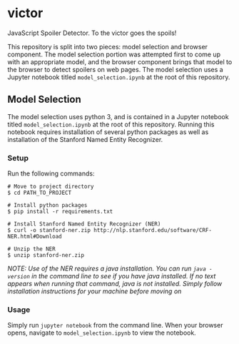 # victor
JavaScript Spoiler Detector. To the victor goes the spoils!

This repository is split into two pieces: model selection and browser component. The model selection portion was attempted first to come up with an appropriate model, and the browser component brings that model to the browser to detect spoilers on web pages. The model selection uses a Jupyter notebook titled `model_selection.ipynb` at the root of this repository.

## Model Selection

The model selection uses python 3, and is contained in a Jupyter notebook titled `model_selection.ipynb` at the root of this repository. Running this notebook requires installation of several python packages as well as installation of the Stanford Named Entity Recognizer.

### Setup

Run the following commands:

```
# Move to project directory
$ cd PATH_TO_PROJECT

# Install python packages
$ pip install -r requirements.txt

# Install Stanford Named Entity Recognizer (NER)
$ curl -o stanford-ner.zip http://nlp.stanford.edu/software/CRF-NER.html#Download

# Unzip the NER
$ unzip stanford-ner.zip
```

*NOTE: Use of the NER requires a java installation. You can run `java -version` in the command line to see if you have java installed. If no text appears when running that command, java is not installed. Simply follow installation instructions for your machine before moving on*

### Usage

Simply run `jupyter notebook` from the command line. When your browser opens, navigate to `model_selection.ipynb` to view the notebook.
